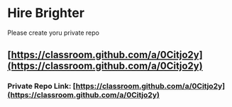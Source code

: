 # Hire Brighter

Please create yoru private repo 
## [https://classroom.github.com/a/0Citjo2y](https://classroom.github.com/a/0Citjo2y)

### Private Repo Link: [https://classroom.github.com/a/0Citjo2y](https://classroom.github.com/a/0Citjo2y)
